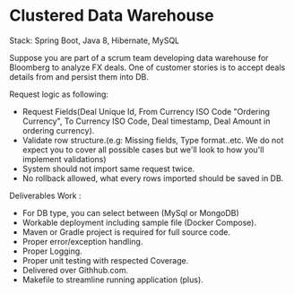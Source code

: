 
# Clustered Data Warehouse

Stack: Spring Boot, Java 8, Hibernate, MySQL


 Suppose you are part of a scrum team developing data warehouse for Bloomberg to analyze FX deals. One of customer stories is to accept deals details from and persist them into DB.


Request logic as following:

* Request Fields(Deal Unique Id, From Currency ISO Code "Ordering Currency", To Currency ISO Code, Deal timestamp, Deal Amount in ordering currency).
* Validate row structure.(e.g: Missing fields, Type format..etc. We do not expect you to cover all possible cases but we'll look to how you'll implement validations)
* System should not import same request twice.
* No rollback allowed, what every rows imported should be saved in DB.


Deliverables Work :

* For DB type, you can select between (MySql or MongoDB)
* Workable deployment including sample file (Docker Compose).
* Maven or Gradle project is required for full source code.
* Proper error/exception handling.
* Proper Logging.
* Proper unit testing with respected Coverage.
* Delivered over Githhub.com.
* Makefile to streamline running application (plus).

